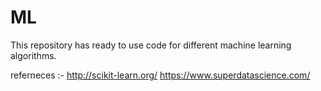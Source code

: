 # ML
This repository has ready to use code for different machine learning algorithms.





referneces :-
http://scikit-learn.org/
https://www.superdatascience.com/
